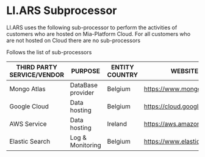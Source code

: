 # LI.ARS Subprocessor

LI.ARS uses the following sub-processor to perform the activities of customers who are hosted on Mia-Platform Cloud.
For all customers who are not hosted on Cloud there are no sub-processors

Follows the list of sub-processors

| THIRD PARTY SERVICE/VENDOR | PURPOSE           | ENTITY COUNTRY | WEBSITE                   |
|----------------------------|-------------------|----------------|---------------------------|
| Mongo Atlas                | DataBase provider | Belgium        | https://www.mongodb.com/  |
| Google Cloud               | Data hosting      | Belgium        | https://cloud.google.com/ |
| AWS Service                | Data hosting      | Ireland        | https://aws.amazon.com/   |
| Elastic Search             | Log & Monitoring  | Belgium        | https://www.elastic.co/   |

